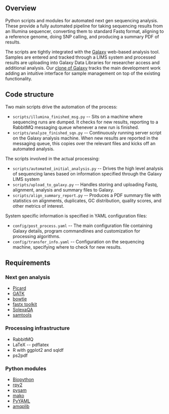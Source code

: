 ## Overview

Python scripts and modules for automated next gen sequencing analysis.
These provide a fully automated pipeline for taking sequencing results
from an Illumina sequencer, converting them to standard Fastq format,
aligning to a reference genome, doing SNP calling, and producing a
summary PDF of results.

The scripts are tightly integrated with the [Galaxy][1] 
web-based analysis tool. Samples are entered and tracked through a LIMS
system and processed results are uploading into Galaxy Data Libraries for
researcher access and additional analysis. Our [clone of Galaxy][2]
tracks the main development work adding an intuitive interface for sample
management on top of the existing functionality.

[1]: http://galaxy.psu.edu/
[2]: http://bitbucket.org/chapmanb/galaxy-central

## Code structure

Two main scripts drive the automation of the process:

* `scripts/illumina_finished_msg.py` -- Sits on a machine where sequencing
  runs are dumped. It checks for new results, reporting to a RabbitMQ messaging
  queue whenever a new run is finished.
* `scripts/analyze_finished_sqn.py` -- Continuously running server script on
  the Galaxy analysis machine. When new results are reported in the messaging queue,
  this copies over the relevant files and kicks off an automated analysis.

The scripts involved in the actual processing:

* `scripts/automated_initial_analysis.py` -- Drives the high level analysis of
  sequencing lanes based on information specified through the Galaxy LIMS system
* `scripts/upload_to_galaxy.py` -- Handles storing and uploading Fastq,
  alignment, analysis and summary files to Galaxy.
* `scripts/align_summary_report.py` -- Produces a PDF summary file with
  statistics on alignments, duplicates, GC distribution, quality scores,
  and other metrics of interest.
 
System specific information is specified in YAML configuration files:

* `config/post_process.yaml` -- The main configuration file containing Galaxy details,
  program commandlines and customization for processing algorithms.
* `config/transfer_info.yaml` -- Configuration on the sequencing machine, specifying where
  to check for new results.

## Requirements

### Next gen analysis 

* [Picard][3] 
* [GATK][4]
* [bowtie][5]
* [fastx toolkit][6]
* [SolexaQA][6b]
* [samtools][7]

[3]: http://picard.sourceforge.net/
[4]: http://www.broadinstitute.org/gsa/wiki/index.php/The_Genome_Analysis_Toolkit
[5]: http://bowtie-bio.sourceforge.net/
[6]: http://hannonlab.cshl.edu/fastx_toolkit/
[6b]: http://solexaqa.sourceforge.net/
[7]: http://samtools.sourceforge.net/

### Processing infrastructure

* RabbitMQ
* LaTeX -- pdflatex
* R with ggplot2 and sqldf
* ps2pdf

### Python modules

* [Biopython][10]
* [rpy2][11]
* [pysam][12]
* [mako][13]
* [PyYAML][14]
* [amqplib][15]

[10]: http://biopython.org
[11]: http://rpy.sourceforge.net/rpy2.html
[12]: http://code.google.com/p/pysam/
[13]: http://www.makotemplates.org/
[14]: http://pyyaml.org/
[15]: http://code.google.com/p/py-amqplib
